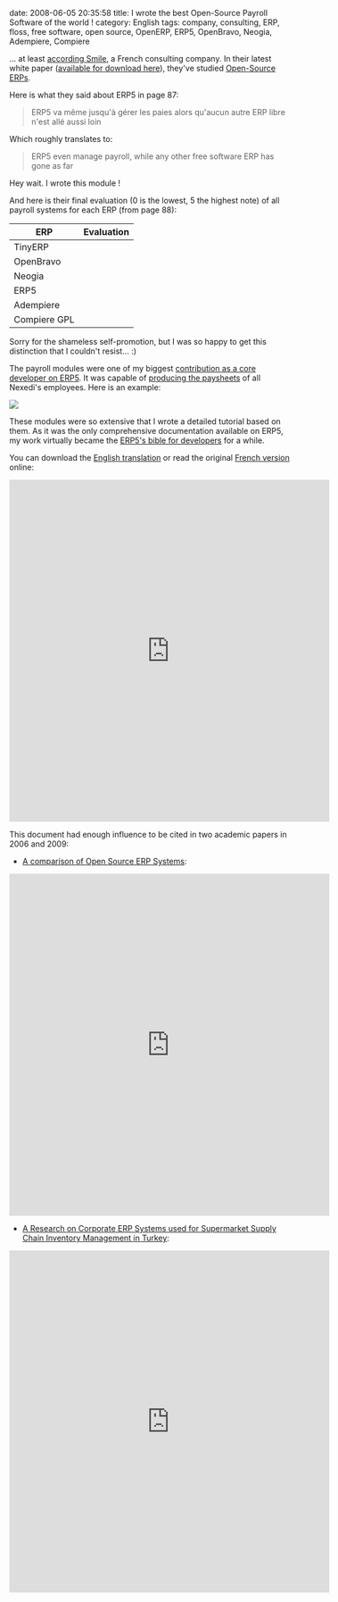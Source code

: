 date: 2008-06-05 20:35:58
title: I wrote the best Open-Source Payroll Software of the world !
category: English
tags: company, consulting, ERP, floss, free software, open source, OpenERP, ERP5, OpenBravo, Neogia, Adempiere, Compiere

... at least [according Smile](http://www.smile.fr), a French consulting company. In their latest white paper ([available for download here](http://www.smile.fr/Livres-blancs/ERP-et-decisionnel/ERP-open-source)), they've studied [Open-Source ERPs](http://en.wikipedia.org/wiki/Category:Free_ERP_software).

Here is what they said about ERP5 in page 87:

> ERP5 va même jusqu'à gérer les paies alors qu'aucun autre ERP libre n'est allé aussi loin

Which roughly translates to:

> ERP5 even manage payroll, while any other free software ERP has gone as far

Hey wait. I wrote this module !

And here is their final evaluation (0 is the lowest, 5 the highest note) of all payroll systems for each ERP (from page 88):

ERP | Evaluation
--- | ---
TinyERP | <i class="icon-star"></i> <i class="icon-star-empty"></i> <i class="icon-star-empty"></i> <i class="icon-star-empty"></i> <i class="icon-star-empty"></i>
OpenBravo | <i class="icon-star-empty"></i> <i class="icon-star-empty"></i> <i class="icon-star-empty"></i> <i class="icon-star-empty"></i> <i class="icon-star-empty"></i>
Neogia | <i class="icon-star-empty"></i> <i class="icon-star-empty"></i> <i class="icon-star-empty"></i> <i class="icon-star-empty"></i> <i class="icon-star-empty"></i>
ERP5 | <i class="icon-star"></i> <i class="icon-star"></i> <i class="icon-star"></i> <i class="icon-star"></i> <i class="icon-star-empty"></i>
Adempiere | <i class="icon-star-empty"></i> <i class="icon-star-empty"></i> <i class="icon-star-empty"></i> <i class="icon-star-empty"></i> <i class="icon-star-empty"></i>
Compiere GPL | <i class="icon-star-empty"></i> <i class="icon-star-empty"></i> <i class="icon-star-empty"></i> <i class="icon-star-empty"></i> <i class="icon-star-empty"></i>

Sorry for the shameless self-promotion, but I was so happy to get this distinction that I couldn't resist... :)

The payroll modules were one of my biggest [contribution as a core developer on ERP5](https://www.ohloh.net/p/erp5/contributors/18391049963153). It was capable of [producing the paysheets](http://web.archive.org/web/20110128111823/http://www.erp5.org/workspaces/project/erp5_payroll/erp5_pay_sheet_for_n/view) of all Nexedi's employees. Here is an example:

![](/static/uploads/2008/erp5-final-paysheet.png)

These modules were so extensive that I wrote a detailed tutorial based on them. As it was the only comprehensive documentation available on ERP5, my work virtually became the [ERP5's bible for developers](http://web.archive.org/web/20050924101245/http://www.erp5.org/sections/documentation/articles/erp5_developer_tutor3829/downloadFile/file/Tutorial-Kevin-en.pdf?nocache=1114902907.39) for a while.

You can download the [English translation](http://web.archive.org/web/20050924101245/http://www.erp5.org/sections/documentation/articles/erp5_developer_tutor3829/downloadFile/file/Tutorial-Kevin-en.pdf?nocache=1114902907.39) or read the original [French version](http://www.docstoc.com/docs/42926223/D%C3%A9veloppez-votre-propre-ERP-gr%C3%A2ce-aux-Business-Templates-ERP5) online:

<iframe src="http://www.docstoc.com/docs/document-preview.aspx?doc_id=42926223" width="574" height="613" frameborder="0" marginwidth="0" marginheight="0" scrolling="no" allowfullscreen webkitallowfullscreen mozallowfullscreen> </iframe>

This document had enough influence to be cited in two academic papers in 2006 and 2009:

  * [A comparison of Open Source ERP Systems](http://www.big.tuwien.ac.at/system/theses/20/papers.pdf):

<iframe src="http://www.slideshare.net/slideshow/embed_code/3902152" width="574" height="613" frameborder="0" marginwidth="0" marginheight="0" scrolling="no" allowfullscreen webkitallowfullscreen mozallowfullscreen> </iframe>

  * [A Research on Corporate ERP Systems used for Supermarket Supply Chain Inventory Management in Turkey](http://www.slideshare.net/Agcristi/a-research-on-corporate-enterprise-resource-planning-erp):

<iframe src="http://www.slideshare.net/slideshow/embed_code/3815702" width="574" height="613" frameborder="0" marginwidth="0" marginheight="0" scrolling="no" allowfullscreen webkitallowfullscreen mozallowfullscreen> </iframe>
